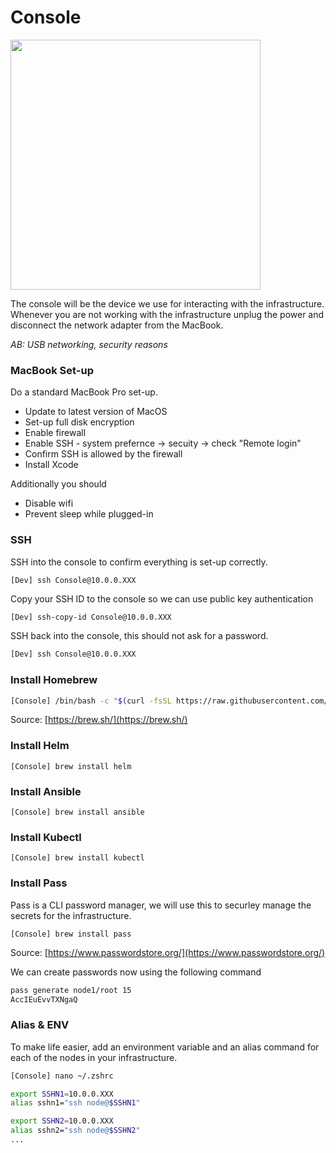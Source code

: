 # Console

<img height="400" src="https://raw.githubusercontent.com/anthonybudd/s3-from-scratch/master/_img/console-close-up.png">

The console will be the device we use for interacting with the infrastructure. Whenever you are not working with the infrastructure unplug the power and disconnect the network adapter from the MacBook.

_AB: USB networking, security reasons_

### MacBook Set-up
Do a standard MacBook Pro set-up.

- Update to latest version of MacOS
- Set-up full disk encryption
- Enable firewall
- Enable SSH - system prefernce -> secuity -> check "Remote login"
- Confirm SSH is allowed by the firewall
- Install Xcode

Additionally you should
- Disable wifi
- Prevent sleep while plugged-in

### SSH
SSH into the console to confirm everything is set-up correctly. 

```
[Dev] ssh Console@10.0.0.XXX
```

Copy your SSH ID to the console so we can use public key authentication

```sh
[Dev] ssh-copy-id Console@10.0.0.XXX
```

SSH back into the console, this should not ask for a password.

```sh
[Dev] ssh Console@10.0.0.XXX
```

### Install Homebrew
```sh
[Console] /bin/bash -c "$(curl -fsSL https://raw.githubusercontent.com/Homebrew/install/HEAD/install.sh)"
```
Source: [https://brew.sh/](https://brew.sh/)

### Install Helm
```[Console] brew install helm```

### Install Ansible
```[Console] brew install ansible```

### Install Kubectl
```[Console] brew install kubectl```

### Install Pass
Pass is a CLI password manager, we will use this to securley manage the secrets for the infrastructure.

```[Console] brew install pass```

Source: [https://www.passwordstore.org/](https://www.passwordstore.org/)

We can create passwords now using the following command
```bash
pass generate node1/root 15
AccIEuEvvTXNgaQ
```

### Alias & ENV
To make life easier, add an environment variable and an alias command for each of the nodes in your infrastructure.

```sh
[Console] nano ~/.zshrc

export SSHN1=10.0.0.XXX
alias sshn1="ssh node@$SSHN1"

export SSHN2=10.0.0.XXX
alias sshn2="ssh node@$SSHN2"
...
```
